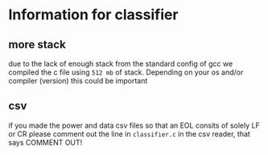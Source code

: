 # Information for classifier

## more stack
due to the lack of enough stack from the standard config of gcc we compiled the c file using ``512 mb`` of stack. Depending on your os and/or compiler (version) this could be important

## csv
if you made the power and data csv files so that an EOL consits of solely LF or CR please comment out the line in ``classifier.c`` in the csv reader, that says COMMENT OUT!
